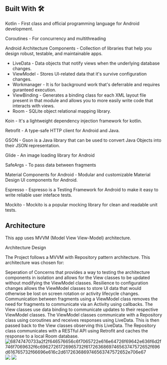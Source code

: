 ﻿## Built With 🛠
<p> Kotlin - First class and official programming language for Android development.</p>
<p>Coroutines - For concurrency and multithreading</p>
<p>Android Architecture Components - Collection of libraries that help you design robust, testable, and maintainable apps.</p>
<ul>
  <li>LiveData - Data objects that notify views when the underlying database changes.</li>
  <li>ViewModel - Stores UI-related data that it's survive configuration changes.</li>
  <li>Workmanager - It is for background work that's deferrable and requires guranteed execution.</li>
  <li>ViewBinding - Generates a binding class for each XML layout file present in that module and allows you to more easily write code that interacts with views.</li>
  <li>Room - SQLite object relational mapping library.</li>
  </ul>
<p>Koin - It's a lightweight dependency injection framework for kotlin.<p>
<p>Retrofit - A type-safe HTTP client for Android and Java.</p>
<p>GSON - Gson is a Java library that can be used to convert Java Objects into their JSON representation.<p>
<p>Glide - An image loading library for Android </p>
<p>SafeArgs - To pass data between fragments
<p>Material Components for Android - Modular and customizable Material Design UI components for Android.</p>
<p>Espresso - Espresso is a Testing Framework for Android to make it easy to write reliable user inteface tests.</p>
<p>Mockito - Mockito is a popular mocking library for clean and readable unit tests. 

## Architecture
<p>This app uses MVVM (Model View View-Model) architecture.</p>
Architecture Design

The Project follows a MVVM with Repository pattern architecture. This architecture was chosen for:

Seperation of Concerns that provides a way to testing the architecture components in isolation and allows for the View classes to be updated without modifying the ViewModel classes.
Resilience to configuration changes allows the ViewModel classes to store UI data that would otherwise be lost on screen rotation or activity lifecycle changes.
Communication between fragments using a ViewModel class removes the need for fragments to communicate via an Activity using callbacks.
The View classes use data binding to communicate updates to their respective ViewModel classes. The ViewModel classes communicate with a Repository class using coroutines and receives responses using LiveData. This is then passed back to the View classes observing this LiveData. The Repository class communicates with a RESTful API using Retrofit and caches the response to a local Room database.
![68747470733a2f2f646576656c6f7065722e616e64726f69642e636f6d2f746f7069632f6c69627261726965732f6172636869746563747572652f696d616765732f66696e616c2d6172636869746563747572652e706e67](https://user-images.githubusercontent.com/58938625/91903352-ff443400-ec9a-11ea-8fd0-853d6336bcf4.png)
<img src = "https://i.imgur.com/fQi9Olw.jpg">
<img src = "https://i.imgur.com/7crT8sM.jpg">